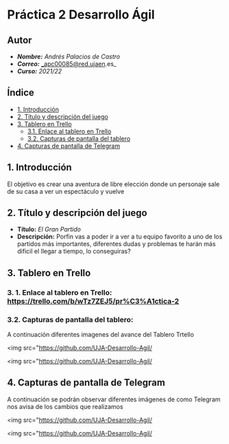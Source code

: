 # Práctica 2 Desarrollo Ágil
## Autor

- **_Nombre:_** _Andrés Palacios de Castro_
- **_Correo:_** _apc00085@red.ujaen.es_
- **_Curso:_** _2021/22_

## Índice
* [1. Introducción](#introduccion)
* [2. Título y descripción del juego](#titulo-y-descripcion)
* [3. Tablero en Trello](#trello)
   - [3.1. Enlace al tablero en Trello](#enlace-trello)
   - [3.2. Capturas de pantalla del tablero](#capturas-trello)
* [4. Capturas de pantalla de Telegram](#capturas-telegram)

## 1. Introducción <a name="introduccion"></a>
El objetivo es crear una aventura de libre elección donde un personaje sale de su casa a ver un espectáculo y vuelve

## 2. Título y descripción del juego <a name="titulo-y-descripcion"></a>
* **Título:** _El Gran Partido_
* **Descripción:** Porfin vas a poder ir a ver a tu equipo favorito a uno de los partidos más importantes, diferentes dudas y problemas te harán más dificil el llegar a tiempo, lo conseguiras?


## 3. Tablero en Trello<a name="trello"></a>

### 3. 1. Enlace al tablero en Trello:<a name="enlace-trello"></a> <b>https://trello.com/b/wTz7ZEJ5/pr%C3%A1ctica-2</b>


### 3.2. Capturas de pantalla del tablero:<a name="capturas-trello"></a>
A continuación diferentes imagenes del avance del Tablero Trtello

<img src="https://github.com/UJA-Desarrollo-Agil/</img>

<img src="https://github.com/UJA-Desarrollo-Agil/</img>

## 4. Capturas de pantalla de Telegram<a name="capturas-telegram"></a>
A continuación se podrán observar diferentes imágenes de como Telegram nos avisa de los cambios que realizamos

<img src="https://github.com/UJA-Desarrollo-Agil/</img>

<img src="https://github.com/UJA-Desarrollo-Agil/</img>

